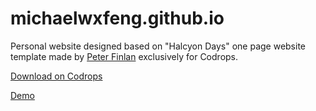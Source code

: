 # michaelwxfeng.github.io

Personal website designed based on "Halcyon Days" one page website template made by [Peter Finlan](http://peterfinlan.com/) exclusively for Codrops.

[Download on Codrops](http://tympanus.net/codrops/2014/07/14/freebie-halcyon-days-one-page-website-template/)

[Demo](http://tympanus.net/Freebies/HalcyonDaysTemplate/)
